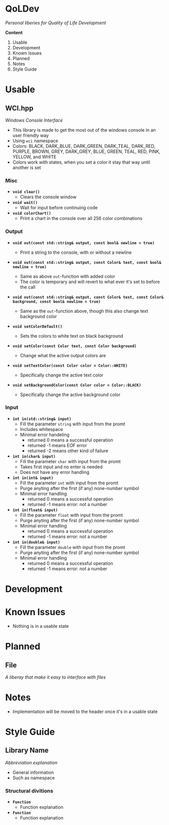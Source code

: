 # QoLDev
*Personal liberies for Quality of Life Development*

**Content**
1. Usable
1. Development
1. Known Issues
1. Planned
1. Notes
1. Style Guide

# Usable 
## WCI.hpp
*Windows Console Interface*
* This library is made to get the most out of the windows console in an user friendly way
* Using `wci` namespace
* Colors: BLACK, DARK_BLUE, DARK_GREEN, DARK_TEAL, DARK_RED, PURPLE, BROWN, GREY, DARK_GREY, BLUE, GREEN, TEAL, RED, PINK, YELLOW, and WHITE
* Colors work with states, when you set a color it stay that way until another is set
### Misc
* **`void clear()`**
    * Clears the console window
* **`void wait()`**
    * Wait for input before continuing code
* **`void colorChart()`**
    * Print a chart in the console over all 256 color combinations
### Output
* **`void out(const std::string& output, const bool& newline = true)`**
    * Print a string to the console, with or without a newline
* **`void out(const std::string& output, const Color& text, const bool& newline = true)`**
    * Same as above `out`-function with added color
    * The color is temporary and will revert to what ever it's set to before the call 
* **`void out(const std::string& output, const Color& text, const Color& background, const bool& newline = true)`**
    * Same as the `out`-function above, though this also change text background color

* **`void setColorDefault()`**
    * Sets the colors to white text on black background
* **`void setColor(const Color text, const Color background)`**
    * Change what the active output colors are
* **`void setTextColor(const Color color = Color::WHITE)`**
    * Specifically change the active text color
* **`void setBackgroundColor(const Color color = Color::BLACK)`**
    * Specifically change the active background color

### Input
* **`int in(std::string& input)`**
    * Fill the parameter `string` with input from the promt
    * Includes whitespace
    * Minimal error handeling
        * returned 0 means a successful operation
        * returned -1 means EOF error
        * returned -2 means other kind of failure
* **`int in(char& input)`**
    * Fill the parameter `char` with input from the promt
    * Takes first input and no enter is needed
    * Does not have any error handling
* **`int in(int& input)`**
    * Fill the parameter `int` with input from the promt
    * Purge anyting after the first (if any) none-number symbol
    * Minimal error handling
        * returned 0 means a successful operation
        * returned -1 means error: not a number
* **`int in(float& input)`**
    * Fill the parameter `float` with input from the promt
    * Purge anyting after the first (if any) none-number symbol
    * Minimal error handling
        * returned 0 means a successful operation
        * returned -1 means error: not a number
* **`int in(double& input)`**
    * Fill the parameter `double` with input from the promt
    * Purge anyting after the first (if any) none-number symbol
    * Minimal error handling
        * returned 0 means a successful operation
        * returned -1 means error: not a number

# Development

# Known Issues
* Nothing is in a usable state

# Planned
## File
*A liberay that make it easy to interface with files*

# Notes
* Implementation will be moved to the header once it's in a usable state

# Style Guide
## Library Name
*Abbreviation explanation*
* General information
* Such as namespace
### Structural divitions
* **`Function`**
    * Function explanation
* **`Function`**
    * Function explanation